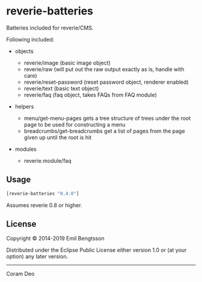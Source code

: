 # reverie-batteries

Batteries included for reverie/CMS.

Following included:

- objects
  - reverie/image (basic image object)
  - reverie/raw (will put out the raw output exactly as is, handle with care)
  - reverie/reset-password (reset password object, renderer enabled)
  - reverie/text (basic text object)
  - reverie/faq (faq object, takes FAQs from FAQ module)

- helpers
  - menu/get-menu-pages gets a tree structure of trees under the root page to be used for constructing a menu
  - breadcrumbs/get-breadcrumbs get a list of pages from the page given up until the root is hit

- modules
  - reverie.module/faq

## Usage

```clojure
[reverie-batteries "0.4.0"]
```

Assumes reverie 0.8 or higher.

## License

Copyright © 2014-2019 Emil Bengtsson

Distributed under the Eclipse Public License either version 1.0 or (at your option) any later version.


---

Coram Deo
